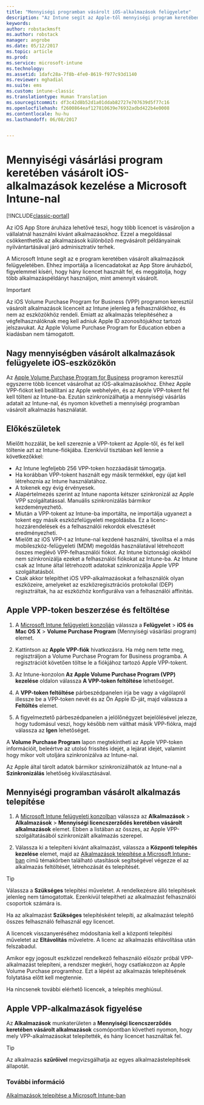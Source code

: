 ```yaml
---
title: "Mennyiségi programban vásárolt iOS-alkalmazások felügyelete"
description: "Az Intune segít az Apple-től mennyiségi program keretében vásárolt alkalmazások felügyeletében. Ehhez importálja a licencadatokat az App Store áruházból, figyelemmel kíséri, hogy hány licencet használt fel, és meggátolja, hogy több alkalmazáspéldányt használjon, mint amennyit vásárolt."
keywords: 
author: robstackmsft
ms.author: robstack
manager: angrobe
ms.date: 05/12/2017
ms.topic: article
ms.prod: 
ms.service: microsoft-intune
ms.technology: 
ms.assetid: 1dafc28a-7f8b-4fe0-8619-f977c93d1140
ms.reviewer: mghadial
ms.suite: ems
ms.custom: intune-classic
ms.translationtype: Human Translation
ms.sourcegitcommit: df3c42d8b52d1a01ddab82727e707639d5f77c16
ms.openlocfilehash: f2600864eaf127810639e76932adbd422b4e0008
ms.contentlocale: hu-hu
ms.lasthandoff: 06/08/2017


---
```


# <a name="manage-ios-apps-you-purchased-through-a-volume-purchase-program-with-microsoft-intune"></a>Mennyiségi vásárlási program keretében vásárolt iOS-alkalmazások kezelése a Microsoft Intune-nal

[!INCLUDE[classic-portal](../includes/classic-portal.md)]

Az iOS App Store áruháza lehetővé teszi, hogy több licencet is vásároljon a vállalatnál használni kívánt alkalmazásokhoz. Ezzel a megoldással csökkenthetők az alkalmazások különböző megvásárolt példányainak nyilvántartásával járó adminisztratív terhek.

A Microsoft Intune segít az e program keretében vásárolt alkalmazások felügyeletében. Ehhez importálja a licencadatokat az App Store áruházból, figyelemmel kíséri, hogy hány licencet használt fel, és meggátolja, hogy több alkalmazáspéldányt használjon, mint amennyit vásárolt.

> [!Important]
> Az iOS Volume Purchase Program for Business (VPP) programon keresztül vásárolt alkalmazások licenceit az Intune jelenleg a felhasználókhoz, és nem az eszközökhöz rendeli. Emiatt az alkalmazás telepítéséhez a végfelhasználóknak meg kell adniuk Apple ID azonosítójukhoz tartozó jelszavukat.
> Az Apple Volume Purchase Program for Education ebben a kiadásban nem támogatott.

## <a name="manage-volume-purchased-apps-for-ios-devices"></a>Nagy mennyiségben vásárolt alkalmazások felügyelete iOS-eszközökön
Az [Apple Volume Purchase Program for Business](http://www.apple.com/business/vpp/) programon keresztül egyszerre több licencet vásárolhat az iOS-alkalmazásokhoz. Ehhez Apple VPP-fiókot kell beállítani az Apple webhelyén, és az Apple VPP-tokent fel kell tölteni az Intune-ba.  Ezután szinkronizálhatja a mennyiségi vásárlás adatait az Intune-nal, és nyomon követheti a mennyiségi programban vásárolt alkalmazás használatát.

## <a name="before-you-start"></a>Előkészületek
Mielőtt hozzálát, be kell szereznie a VPP-tokent az Apple-től, és fel kell töltenie azt az Intune-fiókjába. Ezenkívül tisztában kell lennie a következőkkel:

* Az Intune legfeljebb 256 VPP-token hozzáadását támogatja.
* Ha korábban VPP-tokent használt egy másik termékkel, egy újat kell létrehoznia az Intune használatához.
* A tokenek egy évig érvényesek.
* Alapértelmezés szerint az Intune naponta kétszer szinkronizál az Apple VPP szolgáltatással. Manuális szinkronizálás bármikor kezdeményezhető.
* Miután a VPP-tokent az Intune-ba importálta, ne importálja ugyanezt a tokent egy másik eszközfelügyeleti megoldásba. Ez a licenc-hozzárendelések és a felhasználói rekordok elvesztését eredményezheti.
* Mielőtt az iOS VPP-t az Intune-nal kezdené használni, távolítsa el a más mobileszköz-felügyeleti (MDM) megoldás használatával létrehozott összes meglévő VPP-felhasználói fiókot. Az Intune biztonsági okokból nem szinkronizálja ezeket a felhasználói fiókokat az Intune-ba. Az Intune csak az Intune által létrehozott adatokat szinkronizálja Apple VPP szolgáltatásból.
* Csak akkor telepíthet iOS VPP-alkalmazásokat a felhasználók olyan eszközeire, amelyeket az eszközregisztrációs protokollal (DEP) regisztráltak, ha az eszközhöz konfigurálva van a felhasználói affinitás.

## <a name="to-get-and-upload-an-apple-vpp-token"></a>Apple VPP-token beszerzése és feltöltése

1.  A [Microsoft Intune felügyeleti konzolján](https://manage.microsoft.com) válassza a **Felügyelet** &gt; **iOS és Mac OS X** &gt; **Volume Purchase Program** (Mennyiségi vásárlási program) elemet.

2.  Kattintson az **Apple VPP-fiók** hivatkozásra. Ha még nem tette meg, regisztráljon a Volume Purchase Program for Business programba. A regisztrációt követően töltse le a fiókjához tartozó Apple VPP-tokent.

3.  Az Intune-konzolon **Az Apple Volume Purchase Program (VPP) kezelése** oldalon válassza **A VPP-token feltöltése** lehetőséget.

4.  A **VPP-token feltöltése** párbeszédpanelen írja be vagy a vágólapról illessze be a VPP-token nevét és az Ön Apple ID-ját, majd válassza a **Feltöltés** elemet.

5.  A figyelmeztető párbeszédpanelen a jelölőnégyzet bejelölésével jelezze, hogy tudomásul veszi, hogy később nem válthat másik VPP-fiókra, majd válassza az **Igen** lehetőséget.

A **Volume Purchase Program** lapon megtekintheti az Apple VPP-token információit, beleértve az utolsó frissítés idejét, a lejárat idejét, valamint hogy mikor volt utoljára szinkronizálva az Intune-nal.

Az Apple által tárolt adatok bármikor szinkronizálhatók az Intune-nal a **Szinkronizálás** lehetőség kiválasztásával.

## <a name="to-deploy-a-volume-purchased-app"></a>Mennyiségi programban vásárolt alkalmazás telepítése

1.  A [Microsoft Intune felügyeleti konzolban](https://manage.microsoft.com) válassza az **Alkalmazások** &gt; **Alkalmazások** &gt; **Mennyiségi licencszerződés keretében vásárolt alkalmazások** elemet. Ebben a listában az összes, az Apple VPP-szolgáltatásából szinkronizált alkalmazás szerepel.

2.  Válassza ki a telepíteni kívánt alkalmazást, válassza a **Központi telepítés kezelése** elemet, majd az [Alkalmazások telepítése a Microsoft Intune-ban](deploy-apps-in-microsoft-intune.md) című témakörben található utasítások segítségével végezze el az alkalmazás feltöltését, létrehozását és telepítését.

> [!TIP]
> Válassza a **Szükséges** telepítési műveletet. A rendelkezésre álló telepítések jelenleg nem támogatottak. Ezenkívül telepítheti az alkalmazást felhasználói csoportok számára is.

Ha az alkalmazást **Szükséges** telepítésként telepíti, az alkalmazást telepítő összes felhasználó felhasznál egy licencet.

A licencek visszanyeréséhez módosítania kell a központi telepítési műveletet az **Eltávolítás** műveletre. A licenc az alkalmazás eltávolítása után felszabadul.

Amikor egy jogosult eszközzel rendelkező felhasználó először próbál VPP-alkalmazást telepíteni, a rendszer megkéri, hogy csatlakozzon az Apple Volume Purchase programhoz. Ezt a lépést az alkalmazás telepítésének folytatása előtt kell megtennie.

Ha nincsenek további elérhető licencek, a telepítés meghiúsul.

## <a name="to-monitor-apple-vpp-apps"></a>Apple VPP-alkalmazások figyelése
Az **Alkalmazások** munkaterületen a **Mennyiségi licencszerződés keretében vásárolt alkalmazások** csomópontban követheti nyomon, hogy mely VPP-alkalmazásokat telepítették, és hány licencet használtak fel.

> [!TIP]
> Az alkalmazás **szűrőivel** megvizsgálhatja az egyes alkalmazástelepítések állapotát.

### <a name="see-also"></a>További információ
[Alkalmazások telepítése a Microsoft Intune-ban](deploy-apps-in-microsoft-intune.md)

